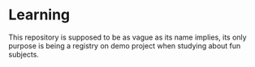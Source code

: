 # Learning
This repository is supposed to be as vague as its name implies, its only purpose is being a registry on demo project when studying about fun subjects.